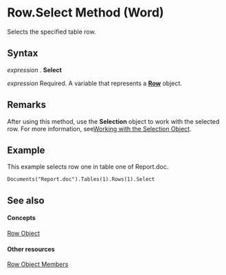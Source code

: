 
# Row.Select Method (Word)

Selects the specified table row.


## Syntax

 _expression_ . **Select**

 _expression_ Required. A variable that represents a **[Row](38a05858-829a-ea5c-ce63-7f7343bf7b88.md)** object.


## Remarks

After using this method, use the  **Selection** object to work with the selected row. For more information, see[Working with the Selection Object](http://msdn.microsoft.com/library/a1ef7e48-5a0f-d278-4b67-7b96f4e24052%28Office.15%29.aspx).


## Example

This example selects row one in table one of Report.doc.


```
Documents("Report.doc").Tables(1).Rows(1).Select
```


## See also


#### Concepts


[Row Object](38a05858-829a-ea5c-ce63-7f7343bf7b88.md)
#### Other resources


[Row Object Members](3ac6ec58-8e33-7e98-33b6-861a7aa7e80f.md)
